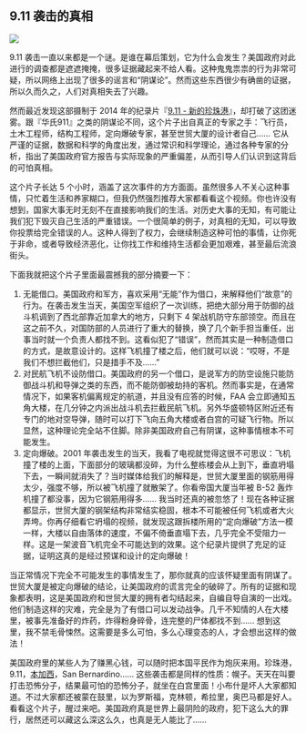 ## 9.11 袭击的真相

[![](http://www.yinwang.org/images/new-pearl-harbor.jpg)](https://www.youtube.com/watch?v=8DOnAn_PX6M)

9.11 袭击一直以来都是一个谜。是谁在幕后策划，它为什么会发生？美国政府对此进行的调查都是遮遮掩掩，很多证据藏起来不给人看。这种鬼鬼祟祟的行为非常可疑，所以网络上出现了很多的谣言和“阴谋论”。然而这些东西很少有确凿的证据，所以久而久之，人们对真相失去了兴趣。

然而最近发现这部摄制于 2014 年的纪录片『[9.11 - 新的珍珠港](https://www.youtube.com/watch?v=8DOnAn_PX6M)』，却打破了这团迷雾。跟『华氏911』之类的阴谋论不同，这个片子出自真正的专家之手：飞行员，土木工程师，结构工程师，定向爆破专家，甚至世贸大厦的设计者自己…… 它从严谨的证据，数据和科学的角度出发，通过常识和科学理论，通过各种专家的分析，指出了美国政府官方报告与实际现象的严重偏差，从而引导人们认识到这背后的可怕真相。

这个片子长达 5 个小时，涵盖了这次事件的方方面面。虽然很多人不关心这种事情，只忙着生活和养家糊口，但我仍然强烈推荐大家都看看这个视频。你也许没有想到，国家大事无时无刻不在直接影响我们的生活。对历史大事的无知，有可能让我们犯下毁灭自己生活的严重错误。一个很简单的例子，对真相的无知，可以导致你投票给完全错误的人。这种人得到了权力，会继续制造这种可怕的事情，让你死于非命，或者导致经济恶化，让你找工作和维持生活都会更加艰难，甚至最后流浪街头。

下面我就把这个片子里面最震撼我的部分摘要一下：

1.  无能借口。美国政府和军方，喜欢采用“无能”作为借口，来解释他们“故意”的行为。在袭击发生当天，美国空军组织了一次训练，把绝大部分用于防御的战斗机调到了西北部靠近加拿大的地方，只剩下 4 架战机防守东部领空。而且在这之前不久，对国防部的人员进行了重大的替换，换了几个新手担当重任，出事当时就一个负责人都找不到。这看似犯了“错误”，然而其实是一种制造借口的方式，是故意设计的。这样飞机撞了楼之后，他们就可以说：“哎呀，不是我们不想拦截他们，只是措手不及……”
2.  对民航飞机不设防借口。美国政府的另一个借口，是说军方的防空设施只能防御战斗机和导弹之类的东西，而不能防御被劫持的客机。然而事实是，在通常情况下，如果客机偏离规定的航道，并且没有应答的时候，FAA 会立即通知五角大楼，在几分钟之内派出战斗机去拦截民航飞机。另外华盛顿特区附近还有专门的地对空导弹，随时可以打下飞向五角大楼或者白宫的可疑飞行物。所以显然，这种理论完全站不住脚。除非美国政府自己有阴谋，这种事情根本不可能发生。
3.  定向爆破。2001 年袭击发生的当天，我看了电视就觉得这很不可思议：飞机撞了楼的上面，下面部分的玻璃都没碎，为什么整栋楼会从上到下，垂直坍塌下去，一瞬间就消失了？当时媒体给我们的解释是，世贸大厦里面的钢筋用得太少，强度不够，所以被飞机撞了就散架了。你看帝国大厦当年被 B-52 轰炸机撞了都没事，因为它钢筋用得多…… 我当时还真的被忽悠了！现在各种证据都显示，世贸大厦的钢架结构非常结实稳固，根本不可能被任何飞机或者大火弄垮。你再仔细看它坍塌的视频，就发现这跟拆楼所用的“定向爆破”方法一模一样，大楼以自由落体的速度，不偏不倚垂直塌下去，几乎完全不受阻力一样。这是一架波音飞机完全不可能达到的效果。这个纪录片提供了充足的证据，证明这真的是经过预谋和设计的定向爆破！

当正常情况下完全不可能发生的事情发生了，那你就真的应该怀疑里面有阴谋了。世贸大厦是被定向爆破的结论，让美国政府的谎言完全的破碎了。所有的证据和现象都表明，这是美国政府和世贸大厦的拥有者勾结起来，自编自导自演的一出戏。他们制造这样的灾难，完全是为了有借口可以发动战争。几千不知情的人在大楼里，被事先准备好的炸药，炸得粉身碎骨，连完整的尸体都找不到…… 想到这里，我不禁毛骨悚然。这需要是多么可怕，多么心理变态的人，才会想出这样的做法！

美国政府里的某些人为了赚黑心钱，可以随时把本国平民作为炮灰来用。珍珠港，9.11，[本加西](http://www.yinwang.org/blog-cn/2016/11/20/hillary-emailgate)，San Bernardino…… 这些袭击都是同样的性质：幌子。天天在叫要打击恐怖分子，结果最可怕的恐怖分子，就坐在白宫里面！小布什是坏人大家都知道。不过大家都还被蒙在鼓里，以为罗斯福，克林顿，希拉里，奥巴马都是好人。看看这个片子，醒过来吧。美国政府真是世界上最阴险的政府，犯下这么大的罪行，居然还可以藏这么深这么久，也真是无人能比了……
